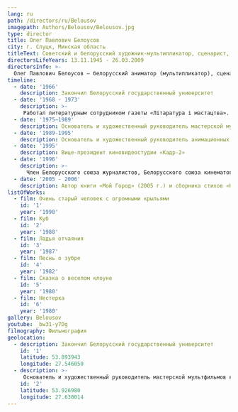 ```yaml
---
lang: ru
path: /directors/ru/Belousov
imagepath: Authors/Belousov/Belousov.jpg
type: director
title: Олег Павлович Белоусов
city: г. Слуцк, Минская область
titleText: Cоветский и белорусский художник-мультипликатор, сценарист, режиссёр
directorsLifeYears: 13.11.1945 - 26.03.2009
directorsInfo: >-
  Олег Павлович Белоусов — белорусский аниматор (мультипликатор), сценарист, режиссёр. Родился 16 ноября 1945 г. в городе Слуцке, Минской области. Закончил Белорусский государственный университет (1996 г.). Работал литературным сотрудником газеты «Літаратура і мастацтва»(1968—1973 гг.). Основатель и художественный руководитель мастерской мультфильмов киностудии «Беларусьфильм» (1975—1989 гг.), анимационных студий, в том числе студии «АВС» (1989—1995 гг.), вице-президент киновидеостудии «Кадр-2» (с 1995 г.). Член Белорусского союза журналистов, Белорусского союза кинематографистов и Белорусского союза художников. «Жизнь была пестрая, — писал о себе Олег Белоусов. — Приходилось мне в жизни и ловить рыбу в северных морях, и валить лес в Сибири, служить в редакциях газет и заниматься художественной критикой в толстых журналах, вести авторские передачи на телевидении и писать книги».
timeline:
  - date: '1966'
    description: Закончил Белорусский государственный университет
  - date: '1968 - 1973'
    description: >-
     Работал литературным сотрудником газеты «Літаратура і мастацтва».
  - date: '1975—1989'
    description: Основатель и художественный руководитель мастерской мультфильмов киностудии «Беларусьфильм»
  - date: '1989-1995'
    description: Основатель и художественный руководитель анимационных студий, в том числе студии «АВС»
  - date: '1995'
    description: Вице-президент киновидеостудии «Кадр-2»
  - date: '1996'
    description: >-
      Член Белорусского союза журналистов, Белорусского союза кинематографистов, Белорусского союза художников и Белорусского народного фронта «Возрождение».
  - date: '2005 - 2006'
    description: Автор книги «Мой Город» (2005 г.) и сборника стихов «Казантипская тетрадь» (2006 г.)
listOfWorks:
  - film: Очень старый человек с огромными крыльями
    id: '1'
    year: '1990'
  - film: Куб
    id: '2'
    year: '1988'
  - film: Ладья отчаяния
    id: '3'
    year: '1987'
  - film: Песнь о зубре
    id: '4'
    year: '1982'
  - film: Сказка о веселом клоуне
    id: '5'
    year: '1980'
  - film: Нестерка
    id: '6'
    year: '1980'
gallery: Belousov
youtube: _bw31-y7Dg
filmography: Фильмография
geolocation:
  - description: Закончил Белорусский государственный университет
    id: '1'
    latitude: 53.893943
    longitude: 27.546050
  - description: >-
     Основатель и художественный руководитель мастерской мультфильмов киностудии «Беларусьфильм»
    id: '2'
    latitude: 53.926980
    longitude: 27.630014
---
```

